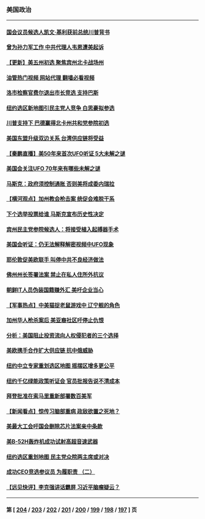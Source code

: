 ### 美国政治
---
#### [国会议员候选人凯文·基利获前总统川普背书](../../pages/ncid1078159/n13739553.md?05181245) 
#### [曾为孙力军工作 中共代理人韦恩遭美起诉](../../pages/ncid1078159/n13739487.md?05181245) 
#### [【更新】美五州初选 聚焦宾州北卡战场州](../../pages/ncid1078159/n13739350.md?05181245) 
#### [油管热门视频 网站代理 翻墙必看视频](http://209.222.30.114:81/youtube.html?05181245)
#### [洛市检察官费尔退出市长竞选 支持巴斯](../../pages/ncid1078159/n13739547.md?05181245) 
#### [纽约选区新地图引民主党人竞争 白思豪拟参选](../../pages/ncid1078159/n13739438.md?05181245) 
#### [川普支持下 巴德赢得北卡州共和党参院初选](../../pages/ncid1078159/n13739517.md?05181245) 
#### [美国东盟升级双边关系 台湾供应链将受益](../../pages/ncid1078159/n13739521.md?05181245) 
#### [【秦鹏直播】美50年来首次UFO听证 5大未解之谜](../../pages/ncid1078159/n13739452.md?05181245) 
#### [美国会关注UFO 70年来有哪些未解之谜](../../pages/ncid1078159/n13739367.md?05181245) 
#### [马斯克：政府须控制通胀 否则美将成委内瑞拉](../../pages/ncid1078159/n13739448.md?05181245) 
#### [【横河观点】加州教会枪击案 统促会难脱干系](../../pages/ncid1078159/n13739456.md?05181245) 
#### [下个选举投票给谁 马斯克宣布历史性决定](../../pages/ncid1078159/n13739435.md?05181245) 
#### [宾州民主党参院候选人：将接受植入起搏器手术](../../pages/ncid1078159/n13739416.md?05181245) 
#### [美国会听证：仍无法解释解密视频中UFO现象](../../pages/ncid1078159/n13739309.md?05181245) 
#### [耶伦敦促美欧联手 叫停中共不良经济做法](../../pages/ncid1078159/n13739348.md?05181245) 
#### [佛州州长签署法案 禁止在私人住所外抗议](../../pages/ncid1078159/n13739301.md?05181245) 
#### [朝鲜IT人员伪装国籍赚外汇 美吁企业当心](../../pages/ncid1078159/n13739245.md?05181245) 
#### [【军事热点】中美猫捉老鼠游戏中 辽宁舰的角色](../../pages/ncid1078159/n13738802.md?05181245) 
#### [加州华人枪杀案后 美亚裔社区吁停止仇恨](../../pages/ncid1078159/n13739155.md?05181245) 
#### [分析：美国阻止投资流向人权侵犯者的三个选择](../../pages/ncid1078159/n13739120.md?05181245) 
#### [美欧携手合作扩大供应链 抗中俄威胁](../../pages/ncid1078159/n13739032.md?05181245) 
#### [纽约中立专家重划选区地图 摇摆区增多更公平](../../pages/ncid1078159/n13738965.md?05181245) 
#### [纽约千亿绿能政策听证会 官员批报告说不清成本](../../pages/ncid1078159/n13738940.md?05181245) 
#### [拜登批准在索马里重新部署数百美军](../../pages/ncid1078159/n13738911.md?05181245) 
#### [【新闻看点】惊传习脑部重病 政敌欲置之死地？](../../pages/ncid1078159/n13738763.md?05181245) 
#### [美最大工会吁国会删除芯片法案亲中条款](../../pages/ncid1078159/n13738853.md?05181245) 
#### [美B-52H轰炸机成功试射高超音速武器](../../pages/ncid1078159/n13738825.md?05181245) 
#### [纽约选区重划地图 民主党众院两主席或对决](../../pages/ncid1078159/n13738787.md?05181245) 
#### [成功CEO竞选参议员 为履职责 （二）](../../pages/ncid1078159/n13738777.md?05181245) 
#### [【远见快评】李克强讲话霸屏 习近平脑瘤疑云？](../../pages/ncid1078159/n13738758.md?05181245) 

---
#### 第 [ [204](./204.md?05181245) / [203](./203.md?05181245) / [202](./202.md?05181245) / [201](./201.md?05181245) / [200](./200.md?05181245) / [199](./199.md?05181245) / [198](./198.md?05181245) / [197](./197.md?05181245) ] 页
